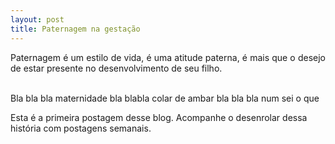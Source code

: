 ```yaml
---
layout: post
title: Paternagem na gestação
---
```


<div style="text-align: justify"> 
Paternagem é um estilo de vida, é uma atitude paterna, é mais que o desejo de estar presente no desenvolvimento de seu filho. </div> <br>

Bla bla bla
maternidade bla blabla colar de ambar bla bla bla num sei o que

Esta é a primeira postagem desse blog. Acompanhe o desenrolar dessa história com postagens semanais.


